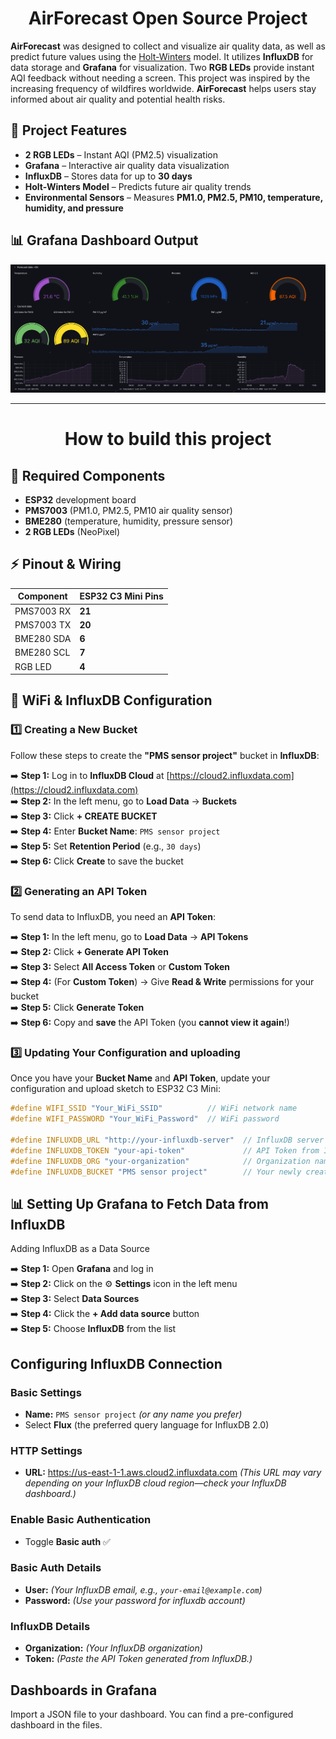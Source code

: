 <div align="center">
<h1>AirForecast Open Source Project</h1>
</div>

**AirForecast** was designed to collect and visualize air quality data, as well as predict future values using the [Holt-Winters](https://www.pmorgan.com.au/tutorials/holt-winters-method-and-northam-temperature-data/) model. It utilizes **InfluxDB** for data storage and **Grafana** for visualization. Two **RGB LEDs** provide instant AQI feedback without needing a screen. This project was inspired by the increasing frequency of wildfires worldwide. **AirForecast** helps users stay informed about air quality and potential health risks.


## 🚀 Project Features  
- **2 RGB LEDs** – Instant AQI (PM2.5) visualization  
- **Grafana** – Interactive air quality data visualization  
- **InfluxDB** – Stores data for up to **30 days**  
- **Holt-Winters Model** – Predicts future air quality trends  
- **Environmental Sensors** – Measures **PM1.0, PM2.5, PM10, temperature, humidity, and pressure**  


## 📊 **Grafana Dashboard Output**  
<div align="center">
<img src="Pictures/Grafana_visualize.png" width="800">
</div>

---
<div align="center">
<h1>How to build this project</h1>
</div>


## 🔧 **Required Components**  
- **ESP32** development board  
- **PMS7003** (PM1.0, PM2.5, PM10 air quality sensor)  
- **BME280** (temperature, humidity, pressure sensor)  
- **2 RGB LEDs** (NeoPixel)  



## ⚡ **Pinout & Wiring**  

| Component  | ESP32 C3 Mini Pins |
|------------|---------|
| PMS7003 RX | **21** |
| PMS7003 TX | **20** |
| BME280 SDA | **6** |
| BME280 SCL | **7** |
| RGB LED    | **4** |



## 📡 **WiFi & InfluxDB Configuration**  

### **1️⃣ Creating a New Bucket**  
Follow these steps to create the **"PMS sensor project"** bucket in **InfluxDB**:

➡️ **Step 1:** Log in to **InfluxDB Cloud** at [https://cloud2.influxdata.com](https://cloud2.influxdata.com)  
➡️ **Step 2:** In the left menu, go to **Load Data** → **Buckets**  
➡️ **Step 3:** Click **+ CREATE BUCKET**  
➡️ **Step 4:** Enter **Bucket Name**: `PMS sensor project`  
➡️ **Step 5:** Set **Retention Period** (e.g., `30 days`)  
➡️ **Step 6:** Click **Create** to save the bucket  

### **2️⃣ Generating an API Token**  
To send data to InfluxDB, you need an **API Token**:

➡️ **Step 1:** In the left menu, go to **Load Data** → **API Tokens**  
➡️ **Step 2:** Click **+ Generate API Token**  
➡️ **Step 3:** Select **All Access Token** or **Custom Token**  
➡️ **Step 4:** (For **Custom Token**) → Give **Read & Write** permissions for your bucket  
➡️ **Step 5:** Click **Generate Token**  
➡️ **Step 6:** Copy and **save** the API Token (you **cannot view it again**!)  



### **3️⃣ Updating Your Configuration and uploading**  
Once you have your **Bucket Name** and **API Token**, update your configuration and upload sketch to ESP32 C3 Mini:

```cpp
#define WIFI_SSID "Your_WiFi_SSID"          // WiFi network name
#define WIFI_PASSWORD "Your_WiFi_Password"  // WiFi password

#define INFLUXDB_URL "http://your-influxdb-server"  // InfluxDB server URL
#define INFLUXDB_TOKEN "your-api-token"             // API Token from InfluxDB
#define INFLUXDB_ORG "your-organization"            // Organization name in InfluxDB
#define INFLUXDB_BUCKET "PMS sensor project"        // Your newly created bucket
```
## 📊 Setting Up Grafana to Fetch Data from InfluxDB  
Adding InfluxDB as a Data Source

➡️ **Step 1:** Open **Grafana** and log in  
➡️ **Step 2:** Click on the ⚙️ **Settings** icon in the left menu  
➡️ **Step 3:** Select **Data Sources**  
➡️ **Step 4:** Click the **+ Add data source** button  
➡️ **Step 5:** Choose **InfluxDB** from the list  

##  Configuring InfluxDB Connection  

###  **Basic Settings**  
- **Name:** `PMS sensor project` *(or any name you prefer)*  
- Select **Flux** (the preferred query language for InfluxDB 2.0)  

###  **HTTP Settings**  
- **URL:** https://us-east-1-1.aws.cloud2.influxdata.com *(This URL may vary depending on your InfluxDB cloud region—check your InfluxDB dashboard.)*
###  **Enable Basic Authentication**  
- Toggle **Basic auth** ✅
###  **Basic Auth Details**  
- **User:** *(Your InfluxDB email, e.g., `your-email@example.com`)*  
- **Password:** *(Use your password for influxdb account)*
  

###  **InfluxDB Details**  
- **Organization:** *(Your InfluxDB organization)*  
- **Token:** *(Paste the API Token generated from InfluxDB.)*  
##  Dashboards in Grafana
Import a JSON file to your dashboard. You can find a pre-configured dashboard in the files.

